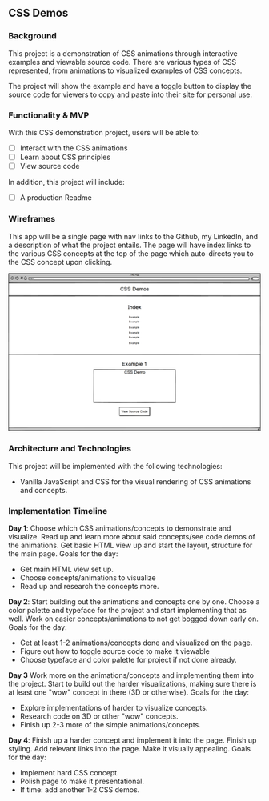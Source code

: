 ## CSS Demos

### Background

This project is a demonstration of CSS animations through interactive examples and viewable source code. There are various types of CSS represented, from animations to visualized examples of CSS concepts.

The project will show the example and have a toggle button to display the source code for viewers to copy and paste into their site for personal use.

### Functionality & MVP  

With this CSS demonstration project, users will be able to:

- [ ] Interact with the CSS animations
- [ ] Learn about CSS principles
- [ ] View source code

In addition, this project will include:

- [ ] A production Readme

### Wireframes

This app will be a single page with nav links to the Github, my LinkedIn, and a description of what the project entails. The page will have index links to the various CSS concepts at the top of the page which auto-directs you to the CSS concept upon clicking.

![wireframes](images/js_wireframe.png)

### Architecture and Technologies

This project will be implemented with the following technologies:

- Vanilla JavaScript and CSS for the visual rendering of CSS animations and concepts.

### Implementation Timeline

**Day 1**: Choose which CSS animations/concepts to demonstrate and visualize. Read up and learn more about said concepts/see code demos of the animations. Get basic HTML view up and start the layout, structure for the main page. Goals for the day:

- Get main HTML view set up.
- Choose concepts/animations to visualize
- Read up and research the concepts more.

**Day 2**: Start building out the animations and concepts one by one. Choose a color palette and typeface for the project and start implementing that as well. Work on easier concepts/animations to not get bogged down early on. Goals for the day:

- Get at least 1-2 animations/concepts done and visualized on the page.
- Figure out how to toggle source code to make it viewable
- Choose typeface and color palette for project if not done already.

**Day 3** Work more on the animations/concepts and implementing them into the project. Start to build out the harder visualizations, making sure there is at least one "wow" concept in there (3D or otherwise). Goals for the day:

- Explore implementations of harder to visualize concepts.
- Research code on 3D or other "wow" concepts.
- Finish up 2-3 more of the simple animations/concepts.

**Day 4**: Finish up a harder concept and implement it into the page. Finish up styling. Add relevant links into the page. Make it visually appealing. Goals for the day:

- Implement hard CSS concept.
- Polish page to make it presentational.
- If time: add another 1-2 CSS demos.
